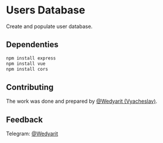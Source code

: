 # Users Database
Create and populate user database.

## Dependenties
```bash
npm install express
npm install vue
npm install cors
```

## Contributing
The work was done and prepared by [@Wedyarit (Vyacheslav)](https://github.com/Wedyarit).

## Feedback
Telegram: [@Wedyarit](https://t.me/Wedyarit)